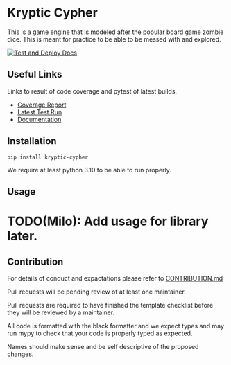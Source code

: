 Kryptic Cypher
===

This is a game engine that is modeled after the popular board game zombie dice. This is meant for practice to be able to be messed with and explored.

[![Test and Deploy Docs](https://github.com/Carrera-Dev-Consulting/kryptic-cypher/actions/workflows/deploy-docs.yaml/badge.svg)](https://github.com/Carrera-Dev-Consulting/kryptic-cypher/actions/workflows/deploy-docs.yaml)

Useful Links
---

Links to result of code coverage and pytest of latest builds.

* [Coverage Report](https://consulting.gxldcptrick.dev/kryptic-cypher/coverage/)
* [Latest Test Run](https://consulting.gxldcptrick.dev/kryptic-cypher/coverage/report.html)
* [Documentation](https://consulting.gxldcptrick.dev/kryptic-cypher/)

Installation
---

`pip install kryptic-cypher`


We require at least python 3.10 to be able to run properly.


Usage
---

# TODO(Milo): Add usage for library later.

Contribution
---

For details of conduct and expactations please refer to [CONTRIBUTION.md](https://github.com/Carrera-Dev-Consulting/kryptic-cypher/blob/main/CONTRIBUTING.md)

Pull requests will be pending review of at least one maintainer.

Pull requests are required to have finished the template checklist before they will be reviewed by a maintainer. 

All code is formatted with the black formatter and we expect types and may run mypy to check that your code is properly typed as expected.

Names should make sense and be self descriptive of the proposed changes.
